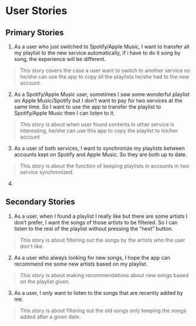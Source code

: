 # User Stories

## Primary Stories
1. As a user who just switched to Spotify/Apple Music, I want to transfer all my playlist to the new service automatically, if i have to do it song by song, the experience will be different.

> This story covers the case a user want to switch to another service so he/she can use the app to copy all the playlists he/she had to the new account.

2. As a Spotify/Apple Music user, sometimes I saw some wonderful playlist on Apple Music/Spotify but I don’t want to pay for two services at the same time. So I want to use the app to transfer the playlist to Spotify/Apple Music then I can listen to it.

> This story is about when user found contents in other service is interesting, he/she can use this app to copy the playlist to his/her account

3.  As a user of both services, I want to synchronize my playlists between accounts kept on Spotify and Apple Music. So they are both up to date.

> This story is about the function of keeping playlists in accounts in two service synchronized. 

4. 

## Secondary Stories

1. As a user, when I found a playlist I really like but there are some artists I don’t prefer, I want the songs of those artists to be filtered. So I can listen to the rest of the playlist without pressing the “next” button.

> This story is about filtering out the songs by the artists who the user don't like.

2. As a user who always looking for new songs, I hope the app can recommend me some new artists based on my playlist.

> This story is about making recommendations about new songs based on the playlist given.

3. As a user, I only want to listen to the songs that are recently added by me.

> This story is about filtering out the old songs only keeping the songs added after a given date.
